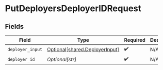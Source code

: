 # PutDeployersDeployerIDRequest


## Fields

| Field                                                                      | Type                                                                       | Required                                                                   | Description                                                                |
| -------------------------------------------------------------------------- | -------------------------------------------------------------------------- | -------------------------------------------------------------------------- | -------------------------------------------------------------------------- |
| `deployer_input`                                                           | [Optional[shared.DeployerInput]](undefined/models/shared/deployerinput.md) | :heavy_check_mark:                                                         | N/A                                                                        |
| `deployer_id`                                                              | *Optional[str]*                                                            | :heavy_check_mark:                                                         | N/A                                                                        |